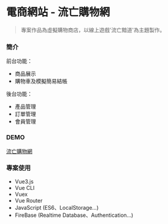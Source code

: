 # 電商網站 - 流亡購物網
> 專案作品為虛擬購物商店，以線上遊戲'流亡黯道'為主題製作。

### 簡介

前台功能：

* 商品展示
* 購物車及模擬簡易結帳

後台功能：

* 產品管理
* 訂單管理
* 會員管理

### DEMO

[流亡購物網](https://skyery.github.io/Skyery-Practice-ShoppingCart/)

### 專案使用

* Vue3.js
* Vue CLI
* Vuex
* Vue Router
* JavaScript (ES6、LocalStorage...)
* FireBase (Realtime Database、Authentication...)